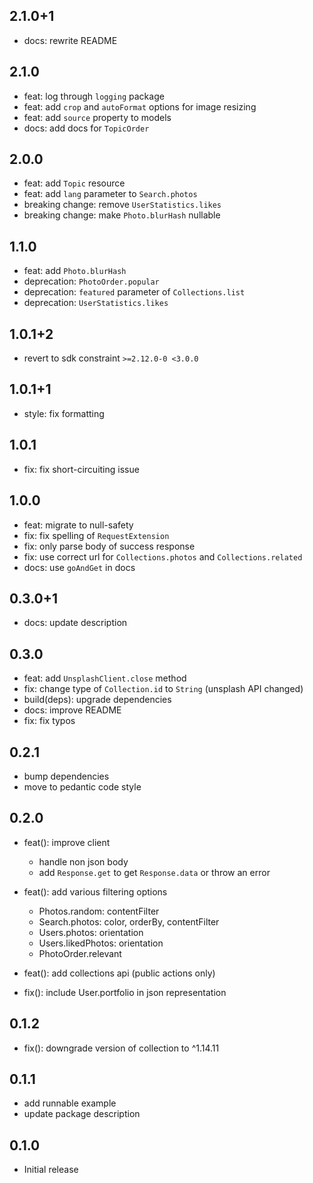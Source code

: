 ## 2.1.0+1

- docs: rewrite README

## 2.1.0

- feat: log through `logging` package
- feat: add `crop` and `autoFormat` options for image resizing
- feat: add `source` property to models
- docs: add docs for `TopicOrder`

## 2.0.0

- feat: add `Topic` resource
- feat: add `lang` parameter to `Search.photos`
- breaking change: remove `UserStatistics.likes`
- breaking change: make `Photo.blurHash` nullable

## 1.1.0

- feat: add `Photo.blurHash`
- deprecation: `PhotoOrder.popular`
- deprecation: `featured` parameter of `Collections.list`
- deprecation: `UserStatistics.likes`

## 1.0.1+2

- revert to sdk constraint `>=2.12.0-0 <3.0.0`

## 1.0.1+1

- style: fix formatting

## 1.0.1

- fix: fix short-circuiting issue

## 1.0.0

- feat: migrate to null-safety
- fix: fix spelling of `RequestExtension`
- fix: only parse body of success response
- fix: use correct url for `Collections.photos` and `Collections.related`
- docs: use `goAndGet` in docs

## 0.3.0+1

- docs: update description

## 0.3.0

- feat: add `UnsplashClient.close` method
- fix: change type of `Collection.id` to `String` (unsplash API changed)
- build(deps): upgrade dependencies
- docs: improve README
- fix: fix typos

## 0.2.1

- bump dependencies
- move to pedantic code style

## 0.2.0

- feat(): improve client
  - handle non json body
  - add `Response.get` to get `Response.data` or throw an error
- feat(): add various filtering options
  - Photos.random: contentFilter
  - Search.photos: color, orderBy, contentFilter
  - Users.photos: orientation
  - Users.likedPhotos: orientation
  - PhotoOrder.relevant
- feat(): add collections api (public actions only)

- fix(): include User.portfolio in json representation

## 0.1.2

- fix(): downgrade version of collection to ^1.14.11

## 0.1.1

- add runnable example
- update package description

## 0.1.0

- Initial release
